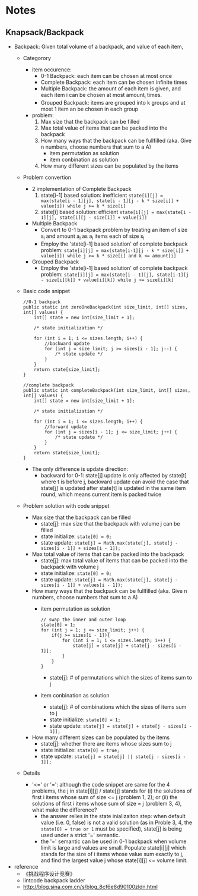# Notes

## Knapsack/Backpack
* Backpack: Given total volume of a backpack, and value of each item, 
	* Categorory
		* item occurence:
			* 0-1 Backpack: each item can be chosen at most once
	 		* Complete Backpack: each item can be chosen infinite times
			* Multiple Backpack: the amount of each item is given, and each item i can be chosen at most amount<sub>i</sub> times.
			* Grouped Backpack: items are grouped into k groups and at most 1 item an be chosen in each group
		* problem:
			1. Max size that the backpack can be filled
			2. Max total value of items that can be packed into the backpack
			3. How many ways that the backpack can be fullfilled (aka. Give n numbers, choose numbers that sum to a A)
				* item permutation as solution
				* item conbination as solution
			4. How many different sizes can be populated by the items
	* Problem convertion
		* 2 implementation of Complete Backpack
			1. state[i-1] based solution: inefficient
			`state[i][j] = max(state[i - 1][j], state[i - 1][j - k * size[i]] + value[i]) while j >= k * size[i]`
			2. state[i] based solution: efficient
			`state[i][j] = max(state[i - 1][j], state[i][j - size[i]] + value[i])`
		* Multiple Backpack
			* Convert to 0-1 backpack problem by treating an item of size s<sub>i</sub> and amount a<sub>i</sub> as a<sub>i</sub> items each of size s<sub>i</sub>
			* Employ the 'state[i-1] based solution' of complete backpack problem: `state[i][j] = max(state[i-1][j - k * size[i]] + value[i]) while j >= k * size[i] and k <= amount[i]`
		* Grouped Backpack
			* Employ the 'state[i-1] based solution' of complete backpack problem: `state[i][j] = max(state[i - 1][j], state[i-1][j - size[i][k]] + value[i][k]) while j >= size[i][k]`
	* Basic code snippet

		~~~
		//0-1 backpack
		public static int zeroOneBackpack(int size_limit, int[] sizes, int[] values) {
			int[] state = new int[size_limit + 1];

			/* state initialization */
			
			for (int i = 1; i <= sizes.length; i++) {
				//backward update
				for (int j = size_limit; j >= sizes[i - 1]; j--) { 
					/* state update */
				}
			}
			return state[size_limit];
		}
		~~~
		
		~~~
		//complete backpack
		public static int completeBackpack(int size_limit, int[] sizes, int[] values) {
			int[] state = new int[size_limit + 1];
			
			/* state initialization */
			
			for (int i = 1; i <= sizes.length; i++) {
				//forward update
				for (int j = sizes[i - 1]; j <= size_limit; j++) { 
					/* state update */
				}
			}
			return state[size_limit];
		}
		~~~
	
		* The only difference is update direction:
			* backward for 0-1: state[j] update is only affected by state[t] where t is before j, backward update can avoid the case that state[j] is updated after state[t] is updated in the same item round, which means current item is packed twice
	* Problem solution with code snippet
		* Max size that the backpack can be filled
			* state[j]: max size that the backpack with volume j can be filled
			* state initialize: `state[0] = 0;`
			* state update: `state[j] = Math.max(state[j], state[j - sizes[i - 1]] + sizes[i - 1]);`
		* Max total value of items that can be packed into the backpack
			* state[j]: max total value of items that can be packed into the backpack with volume j
			* state initialize: `state[0] = 0;`
			* state update: `state[j] = Math.max(state[j], state[j - sizes[i - 1]] + values[i - 1]);`			
		* How many ways that the backpack can be fullfilled (aka. Give n numbers, choose numbers that sum to a A)
			* item permutation as solution

				~~~
				// swap the inner and outer loop
				state[0] = 1;
				for (int j = 1; j <= size_limit; j++) { 
					if(j >= sizes[i - 1]){
						for (int i = 1; i <= sizes.length; i++) {
							state[j] = state[j] + state[j - sizes[i - 1]];
						}
					}
				}
				~~~
				* state[j]: # of permutations which the sizes of items sum to j
			* item conbination as solution
				* state[j]: # of combinations which the sizes of items sum to j
				* state initialize: `state[0] = 1;`
				* state update: `state[j] = state[j] + state[j - sizes[i - 1]];`
		* How many different sizes can be populated by the items
			* state[j]: whether there are items whose sizes sum to j
			* state initialize: `state[0] = true;`
			* state update: `state[j] = state[j] || state[j - sizes[i - 1]];` 
	* Details
		* '<=' or '=': although the code snippet are same for the 4 problems, the j in state[i][j] / state[j] stands for (i) the solutions of first i items whose sum of size <= j (problem 1, 2); or (ii) the solutions of first i items whose sum of size = j (problem 3, 4), what make the difference?
			* the answer relies in the state inializaiton step: when default value (i.e. 0, false) is not a valid solution (as in Proble 3, 4, the `state[0] = true or 1` must be specified), state[j] is being used under a strict '=' semantic.
			* the '=' semantic can be used in 0-1 backpack when volume limit is large and values are small. Populate state[i][j] which stands for the size of i items whose value sum exactly to j, and find the largest value j whose state[i][j] <= volume limit.
* reference
	* 《挑战程序设计竞赛》
	* lintcode backpack ladder
	* http://blog.sina.com.cn/s/blog_8cf6e8d90100zldn.html